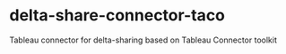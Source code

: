 # delta-share-connector-taco
Tableau connector for delta-sharing based on Tableau Connector toolkit
